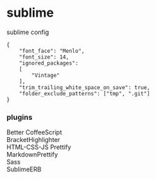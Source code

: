 # sublime
sublime config

```
{
	"font_face": "Menlo",
	"font_size": 14,
	"ignored_packages":
	[
		"Vintage"
	],
	"trim_trailing_white_space_on_save": true,
	"folder_exclude_patterns": ["tmp", ".git"]
}
```

### plugins

Better CoffeeScript  
BracketHighlighter  
HTML-CSS-JS Prettify  
MarkdownPrettify  
Sass  
SublimeERB
